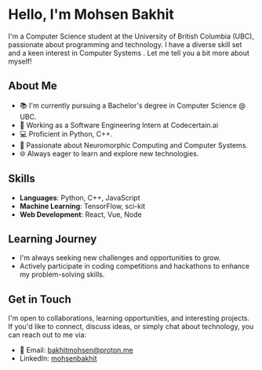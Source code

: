 # Hello, I'm Mohsen Bakhit

I'm a Computer Science student at the University of British Columbia (UBC), passionate about programming and technology. I have a diverse skill set and a keen interest in Computer Systems . Let me tell you a bit more about myself!

## About Me

- 📚 I'm currently pursuing a Bachelor's degree in Computer Science @ UBC.
- 👔 Working as a Software Engineering Intern at Codecertain.ai
- 💻 Proficient in Python, C++.
- 🤖 Passionate about Neuromorphic Computing and Computer Systems.
- 🌐 Always eager to learn and explore new technologies.

## Skills

- **Languages**: Python, C++, JavaScript
- **Machine Learning**: TensorFlow, sci-kit
- **Web Development**: React, Vue, Node


## Learning Journey

- I'm always seeking new challenges and opportunities to grow.
- Actively participate in coding competitions and hackathons to enhance my problem-solving skills.

## Get in Touch

I'm open to collaborations, learning opportunities, and interesting projects. If you'd like to connect, discuss ideas, or simply chat about technology, you can reach out to me via:

- 📧 Email: bakhitmohsen@proton.me
- LinkedIn: [mohsenbakhit](https://linkedin.com/in/mohsenbakhit)
